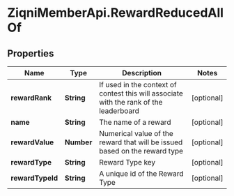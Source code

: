 # ZiqniMemberApi.RewardReducedAllOf

## Properties

Name | Type | Description | Notes
------------ | ------------- | ------------- | -------------
**rewardRank** | **String** | If used in the context of contest this will associate with the rank of the leaderboard | [optional] 
**name** | **String** | The name of a reward | [optional] 
**rewardValue** | **Number** | Numerical value of the reward that will be issued based on the reward type | [optional] 
**rewardType** | **String** | Reward Type key | [optional] 
**rewardTypeId** | **String** | A unique id of the Reward Type | [optional] 


